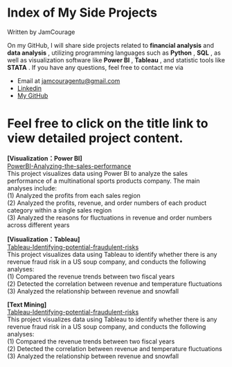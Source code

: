 # Index of My Side Projects

Written by JamCourage                   

On my GitHub, I will share side projects related to **financial analysis** and **data analysis** , utilizing programming languages such as **Python** , **SQL** , as well as visualization software like **Power BI** , **Tableau** , and statistic tools like **STATA** . If you have any questions, feel free to contact me via       
* Email at jamcouragentu@gmail.com         
* [Linkedin](https://www.linkedin.com/in/jung-chen-james-tsai-a08a12197/)        
* [My GitHub](https://github.com/JamCourage)           

**Feel free to click on the title link to view detailed project content.** 
=========================================================================================
**[Visualization：Power BI]**     
[PowerBI-Analyzing-the-sales-performance](https://github.com/JamCourage/PowerBI-Analyzing-the-sales-performance)         
	This project visualizes data using Power BI to analyze the sales performance of a multinational sports products company. The main analyses include:      
	(1) Analyzed the profits from each sales region         
	(2) Analyzed the profits, revenue, and order numbers of each product category within a single sales region       
	(3) Analyzed the reasons for fluctuations in revenue and order numbers across different years    

**[Visualization：Tableau]**     	
[Tableau-Identifying-potential-fraudulent-risks](https://github.com/JamCourage/Tableau-Identifying-potential-fraudulent-risks)         
	This project visualizes data using Tableau to identify whether there is any revenue fraud risk in a US soup company, and conducts the following analyses:      
	(1) Compared the revenue trends between two fiscal years         
	(2) Detected the correlation between revenue and temperature fluctuations       
	(3) Analyzed the relationship between revenue and snowfall           
	
**[Text Mining]**     	
[Tableau-Identifying-potential-fraudulent-risks](https://github.com/JamCourage/Tableau-Identifying-potential-fraudulent-risks)         
	This project visualizes data using Tableau to identify whether there is any revenue fraud risk in a US soup company, and conducts the following analyses:      
	(1) Compared the revenue trends between two fiscal years         
	(2) Detected the correlation between revenue and temperature fluctuations       
	(3) Analyzed the relationship between revenue and snowfall

	

